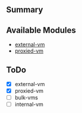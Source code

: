 ## Summary

## Available Modules
  - [external-vm](external-vm/README.md)
  - [proxied-vm](proxied-vm/README.MD)

## ToDo
  - [x] external-vm
  - [x] proxied-vm
  - [ ] bulk-vms
  - [ ] internal-vm
